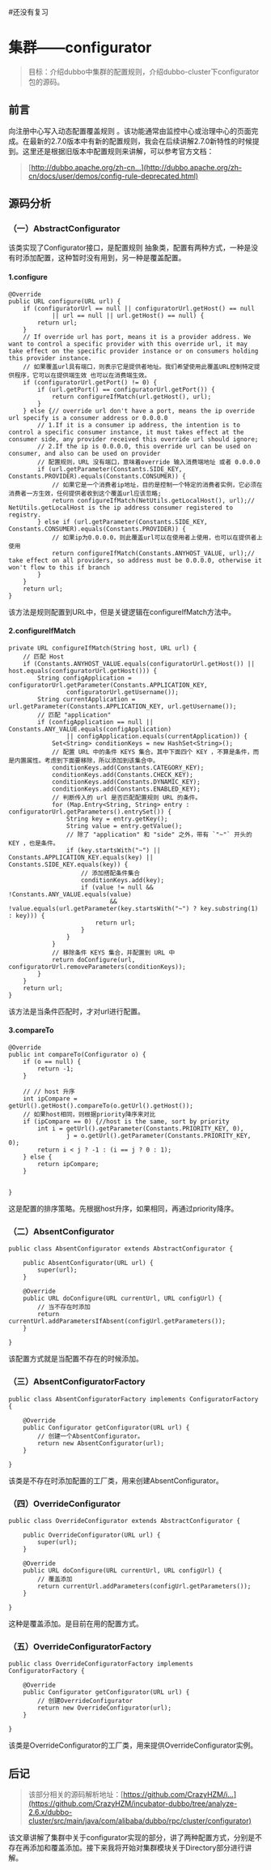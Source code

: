 #还没有复习 

# 集群——configurator

> 目标：介绍dubbo中集群的配置规则，介绍dubbo-cluster下configurator包的源码。

## 前言

向注册中心写入动态配置覆盖规则 。该功能通常由监控中心或治理中心的页面完成。在最新的2.7.0版本中有新的配置规则，我会在后续讲解2.7.0新特性的时候提到。这里还是根据旧版本中配置规则来讲解，可以参考官方文档：

> [http://dubbo.apache.org/zh-cn...](http://dubbo.apache.org/zh-cn/docs/user/demos/config-rule-deprecated.html)

## 源码分析

### （一）AbstractConfigurator

该类实现了Configurator接口，是配置规则 抽象类，配置有两种方式，一种是没有时添加配置，这种暂时没有用到，另一种是覆盖配置。

#### 1.configure

```
@Override
public URL configure(URL url) {
    if (configuratorUrl == null || configuratorUrl.getHost() == null
            || url == null || url.getHost() == null) {
        return url;
    }
    // If override url has port, means it is a provider address. We want to control a specific provider with this override url, it may take effect on the specific provider instance or on consumers holding this provider instance.
    // 如果覆盖url具有端口，则表示它是提供者地址。我们希望使用此覆盖URL控制特定提供程序，它可以在提供端生效 也可以在消费端生效。
    if (configuratorUrl.getPort() != 0) {
        if (url.getPort() == configuratorUrl.getPort()) {
            return configureIfMatch(url.getHost(), url);
        }
    } else {// override url don't have a port, means the ip override url specify is a consumer address or 0.0.0.0
        // 1.If it is a consumer ip address, the intention is to control a specific consumer instance, it must takes effect at the consumer side, any provider received this override url should ignore;
        // 2.If the ip is 0.0.0.0, this override url can be used on consumer, and also can be used on provider
        // 配置规则，URL 没有端口，意味着override 输入消费端地址 或者 0.0.0.0
        if (url.getParameter(Constants.SIDE_KEY, Constants.PROVIDER).equals(Constants.CONSUMER)) {
            // 如果它是一个消费者ip地址，目的是控制一个特定的消费者实例，它必须在消费者一方生效，任何提供者收到这个覆盖url应该忽略;
            return configureIfMatch(NetUtils.getLocalHost(), url);// NetUtils.getLocalHost is the ip address consumer registered to registry.
        } else if (url.getParameter(Constants.SIDE_KEY, Constants.CONSUMER).equals(Constants.PROVIDER)) {
            // 如果ip为0.0.0.0，则此覆盖url可以在使用者上使用，也可以在提供者上使用
            return configureIfMatch(Constants.ANYHOST_VALUE, url);// take effect on all providers, so address must be 0.0.0.0, otherwise it won't flow to this if branch
        }
    }
    return url;
}
```

该方法是规则配置到URL中，但是关键逻辑在configureIfMatch方法中。

#### 2.configureIfMatch

```
private URL configureIfMatch(String host, URL url) {
    // 匹配 Host
    if (Constants.ANYHOST_VALUE.equals(configuratorUrl.getHost()) || host.equals(configuratorUrl.getHost())) {
        String configApplication = configuratorUrl.getParameter(Constants.APPLICATION_KEY,
                configuratorUrl.getUsername());
        String currentApplication = url.getParameter(Constants.APPLICATION_KEY, url.getUsername());
        // 匹配 "application"
        if (configApplication == null || Constants.ANY_VALUE.equals(configApplication)
                || configApplication.equals(currentApplication)) {
            Set<String> conditionKeys = new HashSet<String>();
            // 配置 URL 中的条件 KEYS 集合。其中下面四个 KEY ，不算是条件，而是内置属性。考虑到下面要移除，所以添加到该集合中。
            conditionKeys.add(Constants.CATEGORY_KEY);
            conditionKeys.add(Constants.CHECK_KEY);
            conditionKeys.add(Constants.DYNAMIC_KEY);
            conditionKeys.add(Constants.ENABLED_KEY);
            // 判断传入的 url 是否匹配配置规则 URL 的条件。
            for (Map.Entry<String, String> entry : configuratorUrl.getParameters().entrySet()) {
                String key = entry.getKey();
                String value = entry.getValue();
                // 除了 "application" 和 "side" 之外，带有 `"~"` 开头的 KEY ，也是条件。
                if (key.startsWith("~") || Constants.APPLICATION_KEY.equals(key) || Constants.SIDE_KEY.equals(key)) {
                    // 添加搭配条件集合
                    conditionKeys.add(key);
                    if (value != null && !Constants.ANY_VALUE.equals(value)
                            && !value.equals(url.getParameter(key.startsWith("~") ? key.substring(1) : key))) {
                        return url;
                    }
                }
            }
            // 移除条件 KEYS 集合，并配置到 URL 中
            return doConfigure(url, configuratorUrl.removeParameters(conditionKeys));
        }
    }
    return url;
}
```

该方法是当条件匹配时，才对url进行配置。

#### 3.compareTo

```
@Override
public int compareTo(Configurator o) {
    if (o == null) {
        return -1;
    }

    // // host 升序
    int ipCompare = getUrl().getHost().compareTo(o.getUrl().getHost());
    // 如果host相同，则根据priority降序来对比
    if (ipCompare == 0) {//host is the same, sort by priority
        int i = getUrl().getParameter(Constants.PRIORITY_KEY, 0),
                j = o.getUrl().getParameter(Constants.PRIORITY_KEY, 0);
        return i < j ? -1 : (i == j ? 0 : 1);
    } else {
        return ipCompare;
    }


}
```

这是配置的排序策略。先根据host升序，如果相同，再通过priority降序。

### （二）AbsentConfigurator

```
public class AbsentConfigurator extends AbstractConfigurator {

    public AbsentConfigurator(URL url) {
        super(url);
    }

    @Override
    public URL doConfigure(URL currentUrl, URL configUrl) {
        // 当不存在时添加
        return currentUrl.addParametersIfAbsent(configUrl.getParameters());
    }

}
```

该配置方式就是当配置不存在的时候添加。

### （三）AbsentConfiguratorFactory

```
public class AbsentConfiguratorFactory implements ConfiguratorFactory {

    @Override
    public Configurator getConfigurator(URL url) {
        // 创建一个AbsentConfigurator。
        return new AbsentConfigurator(url);
    }

}
```

该类是不存在时添加配置的工厂类，用来创建AbsentConfigurator。

### （四）OverrideConfigurator

```
public class OverrideConfigurator extends AbstractConfigurator {

    public OverrideConfigurator(URL url) {
        super(url);
    }

    @Override
    public URL doConfigure(URL currentUrl, URL configUrl) {
        // 覆盖添加
        return currentUrl.addParameters(configUrl.getParameters());
    }

}
```

这种是覆盖添加。是目前在用的配置方式。

### （五）OverrideConfiguratorFactory

```
public class OverrideConfiguratorFactory implements ConfiguratorFactory {

    @Override
    public Configurator getConfigurator(URL url) {
        // 创建OverrideConfigurator
        return new OverrideConfigurator(url);
    }

}
```

该类是OverrideConfigurator的工厂类，用来提供OverrideConfigurator实例。

## 后记

> 该部分相关的源码解析地址：[https://github.com/CrazyHZM/i...](https://github.com/CrazyHZM/incubator-dubbo/tree/analyze-2.6.x/dubbo-cluster/src/main/java/com/alibaba/dubbo/rpc/cluster/configurator)

该文章讲解了集群中关于configurator实现的部分，讲了两种配置方式，分别是不存在再添加和覆盖添加。接下来我将开始对集群模块关于Directory部分进行讲解。
